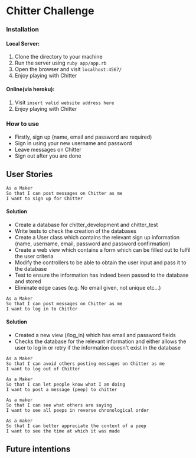 # Chitter Challenge

### Installation

#### Local Server:
1. Clone the directory to your machine
2. Run the server using ```ruby app/app.rb```
3. Open the browser and visit ```localhost:4567/```
4. Enjoy playing with Chitter

#### Online(via heroku):
1. Visit ```insert valid website address here```
2. Enjoy playing with Chitter


### How to use

* Firstly, sign up (name, email and password are required)
* Sign in using your new username and password
* Leave messages on Chitter
* Sign out after you are done

## User Stories

```
As a Maker
So that I can post messages on Chitter as me
I want to sign up for Chitter
```
#### Solution

* Create a database for chitter_development and chitter_test
* Write tests to check the creation of the databases
* Create a User class which contains the relevant sign up information (name, username, email, password and password confirmation)
* Create a web view which contains a form which can be filled out to fulfil the user criteria
* Modify the controllers to be able to obtain the user input and pass it to the database
* Test to ensure the information has indeed been passed to the database and stored
* Eliminate edge cases (e.g. No email given, not unique etc...)


```
As a Maker
So that I can post messages on Chitter as me
I want to log in to Chitter
```
#### Solution

* Created a new view (/log_in) which has email and password fields
* Checks the database for the relevant information and either allows the user to log in or retry if the information doesn't exist in the database

```
As a Maker
So that I can avoid others posting messages on Chitter as me
I want to log out of Chitter
```

```
As a Maker
So that I can let people know what I am doing  
I want to post a message (peep) to chitter
```

```
As a maker
So that I can see what others are saying  
I want to see all peeps in reverse chronological order
```

```
As a maker
So that I can better appreciate the context of a peep
I want to see the time at which it was made
```

## Future intentions
